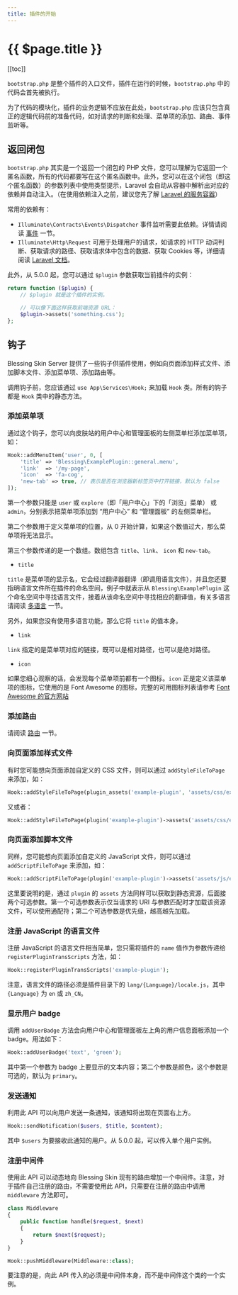 ```yaml
---
title: 插件的开始
---
```


# {{ $page.title }}

[[toc]]

`bootstrap.php` 是整个插件的入口文件，插件在运行的时候，`bootstrap.php` 中的代码会首先被执行。

为了代码的模块化，插件的业务逻辑不应放在此处，`bootstrap.php` 应该只包含真正的逻辑代码前的准备代码，如对请求的判断和处理、菜单项的添加、路由、事件监听等。

## 返回闭包

`bootstrap.php` 其实是一个返回一个闭包的 PHP 文件，您可以理解为它返回一个匿名函数，所有的代码都要写在这个匿名函数中。此外，您可以在这个闭包（即这个匿名函数）的参数列表中使用类型提示，Laravel 会自动从容器中解析出对应的依赖并自动注入。（在使用依赖注入之前，建议您先了解 [Laravel 的服务容器](https://d.laravel-china.org/docs/5.2/container)）

常用的依赖有：

- `Illuminate\Contracts\Events\Dispatcher` 事件监听需要此依赖。详情请阅读 [事件](./backend-event.md) 一节。
- `Illuminate\Http\Request` 可用于处理用户的请求，如请求的 HTTP 动词判断、获取请求的路径、获取请求体中包含的数据、获取 Cookies 等，详细请阅读 [Laravel 文档](https://laravel-china.org/docs/laravel/5.6/requests/1367)。

此外，从 5.0.0 起，您可以通过 `$plugin` 参数获取当前插件的实例：

```php
return function ($plugin) {
    // $plugin 就是这个插件的实例。

    // 可以像下面这样获取前端资源 URL：
    $plugin->assets('something.css');
};
```

## 钩子

Blessing Skin Server 提供了一些钩子供插件使用，例如向页面添加样式文件、添加脚本文件、添加菜单项、添加路由等。

调用钩子前，您应该通过 `use App\Services\Hook;` 来加载 `Hook` 类。所有的钩子都是 `Hook` 类中的静态方法。

### 添加菜单项

通过这个钩子，您可以向皮肤站的用户中心和管理面板的左侧菜单栏添加菜单项，如：

```php
Hook::addMenuItem('user', 0, [
    'title' => 'Blessing\ExamplePlugin::general.menu',
    'link'  => '/my-page',
    'icon'  => 'fa-cog',
    'new-tab' => true, // 表示是否在浏览器新标签页中打开链接，默认为 false
]);
```

第一个参数只能是 `user` 或 `explore`（即「用户中心」下的「浏览」菜单） 或 `admin`，分别表示把菜单项添加到 “用户中心” 和 “管理面板” 的左侧菜单栏。

第二个参数用于定义菜单项的位置，从 0 开始计算，如果这个数值过大，那么菜单项将无法显示。

第三个参数传递的是一个数组。数组包含 `title`、`link`、 `icon` 和 `new-tab`。

- `title`

`title` 是菜单项的显示名，它会经过翻译器翻译（即调用语言文件），并且您还要指明语言文件所在插件的命名空间，例子中就表示从 `Blessing\ExamplePlugin` 这个命名空间中寻找语言文件，接着从该命名空间中寻找相应的翻译值，有关多语言请阅读 [多语言](./i18n.md) 一节。

另外，如果您没有使用多语言功能，那么它将 `title` 的值本身。

- `link`

`link` 指定的是菜单项对应的链接，既可以是相对路径，也可以是绝对路径。

- `icon`

如果您细心观察的话，会发现每个菜单项前都有一个图标。`icon` 正是定义该菜单项的图标，它使用的是 Font Awesome 的图标，完整的可用图标列表请参考 [Font Awesome 的官方网站](http://fontawesome.io/icons/)

### 添加路由

请阅读 [路由](./route.md) 一节。

### 向页面添加样式文件

有时您可能想向页面添加自定义的 CSS 文件，则可以通过 `addStyleFileToPage` 来添加，如：

```php
Hook::addStyleFileToPage(plugin_assets('example-plugin', 'assets/css/example.css'));
```

又或者：

```php
Hook::addStyleFileToPage(plugin('example-plugin')->assets('assets/css/example.css'));
```

### 向页面添加脚本文件

同样，您可能想向页面添加自定义的 JavaScript 文件，则可以通过 `addScriptFileToPage` 来添加，如：

```php
Hook::addScriptFileToPage(plugin('example-plugin')->assets('assets/js/example.js', [*], 999));
```

这里要说明的是，通过 `plugin` 的 `assets` 方法同样可以获取到静态资源，后面接两个可选参数。第一个可选参数表示仅当请求的 URI 与参数匹配时才加载该资源文件，可以使用通配符；第二个可选参数是优先级，越高越先加载。

### 注册 JavaScript 的语言文件

注册 JavaScript 的语言文件相当简单，您只需将插件的 `name` 值作为参数传递给 `registerPluginTransScripts` 方法，如：

```php
Hook::registerPluginTransScripts('example-plugin');
```

注意，语言文件的路径必须是插件目录下的 `lang/{Language}/locale.js`，其中 `{Language}` 为 `en` 或 `zh_CN`。

### 显示用户 badge  <Badge text="4.3.0+"/>

调用 `addUserBadge` 方法会向用户中心和管理面板左上角的用户信息面板添加一个 badge。用法如下：

```php
Hook::addUserBadge('text', 'green');
```

其中第一个参数为 badge 上要显示的文本内容；第二个参数是颜色，这个参数是可选的，默认为 `primary`。

### 发送通知 <Badge text="4.3.0+"/>

利用此 API 可以向用户发送一条通知，该通知将出现在页面右上方。

```php
Hook::sendNotification($users, $title, $content);
```

其中 `$users` 为要接收此通知的用户。从 5.0.0 起，可以传入单个用户实例。

### 注册中间件 <Badge text="4.3.0+"/>

使用此 API 可以动态地向 Blessing Skin 现有的路由增加一个中间件。注意，对于插件自己注册的路由，不需要使用此 API，只需要在注册的路由中调用 `middleware` 方法即可。

```php
class Middleware
{
    public function handle($request, $next)
    {
        return $next($request);
    }
}

Hook::pushMiddleware(Middleware::class);
```

要注意的是，向此 API 传入的必须是中间件本身，而不是中间件这个类的一个实例。
